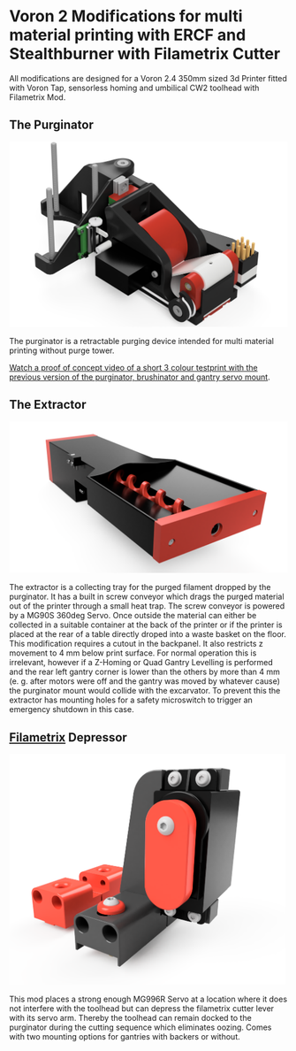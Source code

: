 # Voron 2 Modifications for multi material printing with ERCF and Stealthburner with Filametrix Cutter

All modifications are designed for a Voron 2.4 350mm sized 3d Printer fitted with Voron Tap, sensorless homing and umbilical CW2 toolhead with Filametrix Mod. 


## The Purginator

<img src="https://github.com/weuzor/purginator/blob/main/PIX/Purginator.png" width="600">


The purginator is a retractable purging device intended for multi material printing without purge tower.

[Watch a proof of concept video of a short 3 colour testprint with the previous version of the purginator, brushinator and gantry servo mount](https://youtu.be/IaCVgWm7dVc). 


## The Extractor

<img src="https://github.com/weuzor/purginator/blob/main/PIX/Excarvator.png" width="600">

The extractor is a collecting tray for the purged filament dropped by the purginator.
It has a built in screw conveyor which drags the purged material out of the printer through a small heat trap.
The screw conveyor is powered by a MG90S 360deg Servo.
Once outside the material can either be collected in a suitable container at the back of the printer or if the printer is placed at the rear of a table directly droped into a waste basket on the floor.
This modification requires a cutout in the backpanel. It also restricts z movement to 4 mm below print surface. 
For normal operation this is irrelevant, however if a Z-Homing or Quad Gantry Levelling is performed and the rear left gantry corner is lower than the others by more than 4 mm (e. g. after motors were off and the gantry was moved by whatever cause) the purginator mount would collide with the excarvator. 
To prevent this the extractor has mounting holes for a safety microswitch to trigger an emergency shutdown in this case.

## [Filametrix](https://github.com/sorted01/Filametrix) Depressor 
<img src="https://github.com/weuzor/purginator/blob/main/PIX/Depressor.png" width="500">


This mod places a strong enough MG996R Servo at a location where it does not interfere with the toolhead but can depress the filametrix cutter lever with its servo arm.
Thereby the toolhead can remain docked to the purginator during the cutting sequence which eliminates oozing.
Comes with two mounting options for gantries with backers or without.


